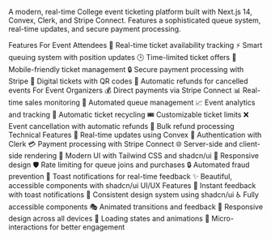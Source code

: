 A modern, real-time College event ticketing platform built with Next.js 14, Convex, Clerk, and Stripe Connect. Features a sophisticated queue system, real-time updates, and secure payment processing.

Features
For Event Attendees
🎫 Real-time ticket availability tracking
⚡ Smart queuing system with position updates
🕒 Time-limited ticket offers
📱 Mobile-friendly ticket management
🔒 Secure payment processing with Stripe
📲 Digital tickets with QR codes
💸 Automatic refunds for cancelled events
For Event Organizers
💰 Direct payments via Stripe Connect
📊 Real-time sales monitoring
🎯 Automated queue management
📈 Event analytics and tracking
🔄 Automatic ticket recycling
🎟️ Customizable ticket limits
❌ Event cancellation with automatic refunds
🔄 Bulk refund processing
Technical Features
🚀 Real-time updates using Convex
👤 Authentication with Clerk
💳 Payment processing with Stripe Connect
🌐 Server-side and client-side rendering
🎨 Modern UI with Tailwind CSS and shadcn/ui
📱 Responsive design
🛡️ Rate limiting for queue joins and purchases
🔒 Automated fraud prevention
🔔 Toast notifications for real-time feedback
✨ Beautiful, accessible components with shadcn/ui
UI/UX Features
🎯 Instant feedback with toast notifications
🎨 Consistent design system using shadcn/ui
♿ Fully accessible components
🎭 Animated transitions and feedback
📱 Responsive design across all devices
🔄 Loading states and animations
💫 Micro-interactions for better engagement